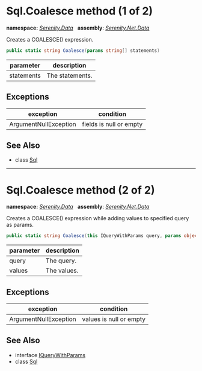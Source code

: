 # Sql.Coalesce method (1 of 2)
**namespace:** *[Serenity.Data](../../README.md#serenity.data-namespace)*   **assembly**: *[Serenity.Net.Data](../../README.md)*

Creates a COALESCE() expression.

```csharp
public static string Coalesce(params string[] statements)
```

| parameter | description |
| --- | --- |
| statements | The statements. |

## Exceptions

| exception | condition |
| --- | --- |
| ArgumentNullException | fields is null or empty |

## See Also

* class [Sql](../Sql.md)

---

# Sql.Coalesce method (2 of 2)
**namespace:** *[Serenity.Data](../../README.md#serenity.data-namespace)*   **assembly**: *[Serenity.Net.Data](../../README.md)*

Creates a COALESCE() expression while adding values to specified query as params.

```csharp
public static string Coalesce(this IQueryWithParams query, params object[] values)
```

| parameter | description |
| --- | --- |
| query | The query. |
| values | The values. |

## Exceptions

| exception | condition |
| --- | --- |
| ArgumentNullException | values is null or empty |

## See Also

* interface [IQueryWithParams](../IQueryWithParams.md)
* class [Sql](../Sql.md)